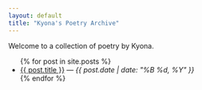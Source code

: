 ```yaml
---
layout: default
title: "Kyona's Poetry Archive"
---
```


Welcome to a collection of poetry by Kyona.

<ul>
  {% for post in site.posts %}
    <li><a href="{{ site.baseurl }}{{ post.url }}">{{ post.title }}</a> — <em>{{ post.date | date: "%B %d, %Y" }}</em></li>
  {% endfor %}
</ul>


